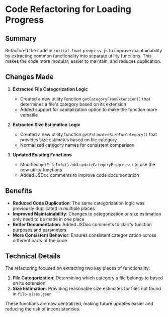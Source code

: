 # Code Refactoring for Loading Progress

## Summary
Refactored the code in `initial-load-progress.js` to improve maintainability by extracting common functionality into separate utility functions. This makes the code more modular, easier to maintain, and reduces duplication.

## Changes Made

1. **Extracted File Categorization Logic**
   - Created a new utility function `getCategoryFromExtension()` that determines a file's category based on its extension
   - Added support for capitalization option to make the function more versatile

2. **Extracted Size Estimation Logic**
   - Created a new utility function `getEstimatedSizeForCategory()` that provides size estimates based on file category
   - Normalized category names for consistent comparison

3. **Updated Existing Functions**
   - Modified `getFileInfo()` and `updateCategoryProgress()` to use the new utility functions
   - Added JSDoc comments to improve code documentation

## Benefits

- **Reduced Code Duplication**: The same categorization logic was previously duplicated in multiple places
- **Improved Maintainability**: Changes to categorization or size estimation only need to be made in one place
- **Better Documentation**: Added JSDoc comments to clarify function purposes and parameters
- **More Consistent Behavior**: Ensures consistent categorization across different parts of the code

## Technical Details

The refactoring focused on extracting two key pieces of functionality:

1. **File Categorization**: Determining which category a file belongs to based on its extension
2. **Size Estimation**: Providing reasonable size estimates for files not found in `file-sizes.json`

These functions are now centralized, making future updates easier and reducing the risk of inconsistencies.